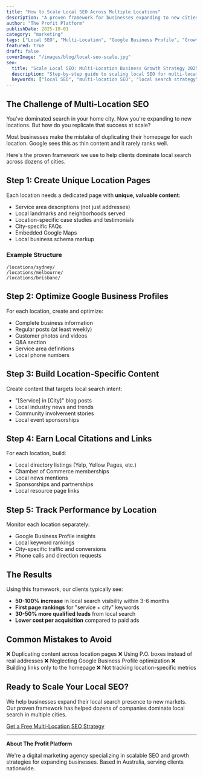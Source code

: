 ```yaml
---
title: "How to Scale Local SEO Across Multiple Locations"
description: "A proven framework for businesses expanding to new cities and regions. Learn how to dominate local search at scale."
author: "The Profit Platform"
publishDate: 2025-10-01
category: "marketing"
tags: ["Local SEO", "Multi-Location", "Google Business Profile", "Growth Strategy"]
featured: true
draft: false
coverImage: "/images/blog/local-seo-scale.jpg"
seo:
  title: "Scale Local SEO: Multi-Location Business Growth Strategy 2025"
  description: "Step-by-step guide to scaling local SEO for multi-location businesses. Rank in every city you serve."
  keywords: ["local SEO", "multi-location SEO", "local search strategy", "Google Business Profile"]
---
```


## The Challenge of Multi-Location SEO

You've dominated search in your home city. Now you're expanding to new locations. But how do you replicate that success at scale?

Most businesses make the mistake of duplicating their homepage for each location. Google sees this as thin content and it rarely ranks well.

Here's the proven framework we use to help clients dominate local search across dozens of cities.

## Step 1: Create Unique Location Pages

Each location needs a dedicated page with **unique, valuable content**:

- Service area descriptions (not just addresses)
- Local landmarks and neighborhoods served
- Location-specific case studies and testimonials
- City-specific FAQs
- Embedded Google Maps
- Local business schema markup

### Example Structure

```
/locations/sydney/
/locations/melbourne/
/locations/brisbane/
```

## Step 2: Optimize Google Business Profiles

For each location, create and optimize:

- Complete business information
- Regular posts (at least weekly)
- Customer photos and videos
- Q&A section
- Service area definitions
- Local phone numbers

## Step 3: Build Location-Specific Content

Create content that targets local search intent:

- "[Service] in [City]" blog posts
- Local industry news and trends
- Community involvement stories
- Local event sponsorships

## Step 4: Earn Local Citations and Links

For each location, build:

- Local directory listings (Yelp, Yellow Pages, etc.)
- Chamber of Commerce memberships
- Local news mentions
- Sponsorships and partnerships
- Local resource page links

## Step 5: Track Performance by Location

Monitor each location separately:

- Google Business Profile insights
- Local keyword rankings
- City-specific traffic and conversions
- Phone calls and direction requests

## The Results

Using this framework, our clients typically see:

- **50-100% increase** in local search visibility within 3-6 months
- **First page rankings** for "service + city" keywords
- **30-50% more qualified leads** from local search
- **Lower cost per acquisition** compared to paid ads

## Common Mistakes to Avoid

❌ Duplicating content across location pages
❌ Using P.O. boxes instead of real addresses
❌ Neglecting Google Business Profile optimization
❌ Building links only to the homepage
❌ Not tracking location-specific metrics

## Ready to Scale Your Local SEO?

We help businesses expand their local search presence to new markets. Our proven framework has helped dozens of companies dominate local search in multiple cities.

[Get a Free Multi-Location SEO Strategy](/contact)

---

**About The Profit Platform**

We're a digital marketing agency specializing in scalable SEO and growth strategies for expanding businesses. Based in Australia, serving clients nationwide.
